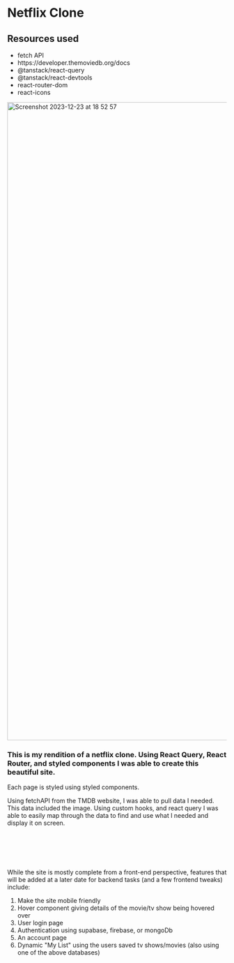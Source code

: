 <h1>Netflix Clone</h1>

<h2>Resources used </h2>
<ul>
 <li>fetch API</li>
 <li>https://developer.themoviedb.org/docs</li>
<li>@tanstack/react-query</li>
<li>@tanstack/react-devtools</li>
<li>react-router-dom</li>
<li>react-icons</li>
</ul>
<img width="1463" alt="Screenshot 2023-12-23 at 18 52 57" src="https://github.com/lesliemw/netflix-clone/assets/114259884/47cad75e-2538-4e53-a848-f4315ed48de6">
 
<h3>This is my rendition of a netflix clone. Using React Query, React Router, and styled components I was able to create this beautiful site.</h3>
<p>Each page is styled using styled components. </p>
<p>Using fetchAPI from the TMDB website, I was able to pull data I needed. This data included the image. Using custom hooks, and react query I was able to easily map through the data to find and use what I needed and display it on screen.</p>

 <br>
  <br>

 <br>
 <br>

<p>While the site is mostly complete from a front-end perspective, features that will be added at a later date for backend tasks (and a few frontend tweaks) include:</p>
<ol>
 <li>Make the site mobile friendly</li>
  <li>Hover component giving details of the movie/tv show being hovered over</li>
  <li>User login page</li>
  <li>Authentication using supabase, firebase, or mongoDb</li>
  <li>An account page</li>
  <li>Dynamic "My List" using the users saved tv shows/movies (also using one of the above databases)</li>
</ol>
